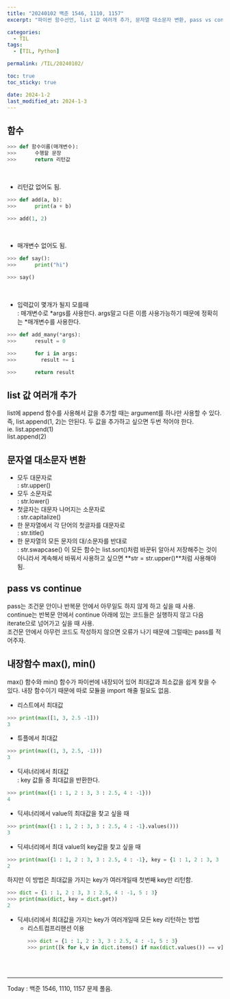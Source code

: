 ```yaml
---
title: "20240102 백준 1546, 1110, 1157"
excerpt: "파이썬 함수선언, list 값 여러개 추가, 문자열 대소문자 변환, pass vs continue, 내장함수 max(), min(), 딕셔너리에서 최대값 찾기"

categories:
  - TIL
tags:
  - [TIL, Python]

permalink: /TIL/20240102/

toc: true
toc_sticky: true

date: 2024-1-2
last_modified_at: 2024-1-3
---
```


## 함수

```python
>>> def 함수이름(매개변수):
>>>      수행할 문장
>>>      return 리턴값
```
<br>

- 리턴값 없어도 됨.

```python
>>> def add(a, b):
>>>      print(a + b)

>>> add(1, 2)
```
<br>

- 매개변수 없어도 됨.

```python
>>> def say():
>>>      print("hi")

>>> say()
```
<br>

- 입력값이 몇개가 될지 모를때   
  : 매개변수로 \*args를 사용한다. args말고 다른 이름 사용가능하기 때문에 정확히는 \*매개변수를 사용한다.
  
```python
>>> def add_many(*args):
>>>      result = 0

>>>      for i in args:
>>>        result += i

>>>      return result
```

## list 값 여러개 추가
list에 append 함수를 사용해서 값을 추가할 때는 argument를 하나만 사용할 수 있다.   
즉, list.append(1, 2)는 안된다. 두 값을 추가하고 싶으면 두번 적어야 한다.   
ie. list.append(1)<br>
    list.append(2)<br>

## 문자열 대소문자 변환
- 모두 대문자로   
  : str.upper()
- 모두 소문자로   
  : str.lower()
- 첫글자는 대문자 나머지는 소문자로   
  : str.capitalize()
- 한 문자열에서 각 단어의 첫글자를 대문자로   
  : str.title()
- 한 문자열의 모든 문자의 대/소문자를 반대로   
  : str.swapcase()
이 모든 함수는 list.sort()처럼 바꾼뒤 알아서 저장해주는 것이 아니라서 계속해서 바꿔서 사용하고 싶으면 **str = str.upper()**처럼 사용해야 됨.   

## pass vs continue
pass는 조건문 안이나 반복문 안에서 아무일도 하지 않게 하고 싶을 때 사용.   
continue는 반복문 안에서 continue 아래에 있는 코드들은 실행하지 않고 다음 iterate으로 넘어가고 싶을 때 사용.   
조건문 안에서 아무런 코드도 작성하지 않으면 오류가 나기 때문에 그럴때는 pass를 적어주자.

## 내장함수 max(), min() 
max() 함수와 min() 함수가 파이썬에 내장되어 있어 최대값과 최소값을 쉽게 찾을 수 있다. 내장 함수이기 때문에 따로 모듈을 import 해줄 필요도 없음.   
- 리스트에서 최대값   
```python
>>> print(max([1, 3, 2.5 -1]))
3
```
- 튜플에서 최대값   
```python
>>> print(max((1, 3, 2.5, -1)))
3
```
- 딕셔너리에서 최대값   
  : key 값들 중 최대값을 반환한다.<br>


```python
>>> print(max({1 : 1, 2 : 3, 3 : 2.5, 4 : -1}))
4
```

- 딕셔너리에서 value의 최대값을 찾고 싶을 때   
```python
>>> print(max({1 : 1, 2 : 3, 3 : 2.5, 4 : -1}.values()))
3
```
- 딕셔너리에서 최대 value의 key값을 찾고 싶을 때   
```python
>>> print(max({1 : 1, 2 : 3, 3 : 2.5, 4 : -1}, key = {1 : 1, 2 : 3, 3 : 2.5, 4 : -1}.get))
2
```
하지만 이 방법은 최대값을 가지는 key가 여러개일때 첫번째 key만 리턴함.   
```python
>>> dict = {1 : 1, 2 : 3, 3 : 2.5, 4 : -1, 5 : 3}
>>> print(max(dict, key = dict.get))
2
```
- 딕셔너리에서 최대값을 가지는 key가 여러개일때 모든 key 리턴하는 방법   
  - 리스트컴프리핸션 이용   
    ```python
    >>> dict = {1 : 1, 2 : 3, 3 : 2.5, 4 : -1, 5 : 3}
    >>> print([k for k,v in dict.items() if max(dict.values()) == v])
    ```
<br><br>
<hr/>
Today : 백준 1546, 1110, 1157 문제 풀음.
